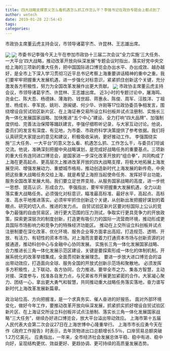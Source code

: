 ```yaml
---
title: 四大战略支撑意义怎么看机遇怎么抓工作怎么干？李强书记在政协专题会上都点到了
author: wetech
date: 2019-01-28 22:54:43
tags: 
categories: 
---
```

市政协主席董云虎主持会议，市领导诸葛宇杰、许昆林、王志雄出席。
<!-- more -->
<img align="center" border="0" src="https://imgcdn.yicai.com/uppics/images/2019/01/de6479d36129df374a892598eef0b44b.jpg" />
<img align="center" border="0" src="https://imgcdn.yicai.com/uppics/images/2019/01/ae7b9187cb3c50adda189621285d6bde.jpg" />
市委书记李强今天上午在参加市政协十三届二次会议“全力实施‘三大任务、一大平台’四大战略，推动改革开放向纵深发展”专题会议时指出，落实好党中央交给上海的三项新的重大任务，把中国国际进口博览会办出水平、办出成效、越办越好，是全市上下深入学习贯彻习近平总书记考察上海重要讲话精神的重中之重。我们要牢牢把握重大发展机遇，进一步强化对标意识，紧紧抓住创新这个关键，充分激发各方积极性，努力为全国改革发展作出更大贡献。
<img align="center" border="0" src="https://imgcdn.yicai.com/uppics/images/2019/01/ea53e035cc2cd6a94dbd11e2335eaa53.jpg" />
市政协主席董云虎主持会议，市领导诸葛宇杰、许昆林、王志雄出席。
近3小时的专题讨论中，屠海鸣、尧金仁、陈大吾、杨德妹、薄海豹、钱世超、蒋惠永、陈俊、周军、汪胜洋、丁祖昱、杨成长、李军民、姚珩、游闽键、何少华、许刚等17位政协委员争相发言，围绕增设自贸试验区新片区、在上海证券交易所设立科创板并试点注册制、实施长三角一体化发展国家战略、加快推进“五个中心”建设、全力打响“四大品牌”、加强制度供给、完善法治保障等踊跃建言。李强仔细聆听记录，与大家互动讨论。他说，委员们的发言有深度、有见地，为市委、市政府科学决策提供了参考依据。我们将认真研究大家提出的意见和建议，积极吸收采纳，更好推动工作。
李强围绕实施“三大任务、一大平台”的意义怎么看、机遇怎么抓、工作怎么干，与委员们坦诚交流。他说，准确深刻把握中央战略谋划，是完成好战略任务的重要基点。三项新的重大任务连同进口博览会，是国家进一步深化改革开放的“组合拳”，共同构成了上海在更高起点、更高层次上推进改革开放的四大战略支撑，将极大地拓展上海发展空间、增强发展动力、重塑城市格局，推动创造新时代上海发展的新传奇。中央把这些重大战略任务交给上海，就是希望上海担当起使命任务、发挥好平台功能，服务全国改革发展大局。我们要立足世界变局，从服务国家战略的高度，进一步统一思想、提高认识、形成合力。
李强指出，要牢牢把握重大发展机遇，全力以赴落实重大战略任务。必须强化对标意识，瞄准最高标准、最好水平，高起点、高标准、高水平地推进落实。必须牢牢抓住创新这个关键，从创新出发把握好谋划的着眼点、研究的切入点、推进的发力点。
自贸试验区新片区要对标国际上公认的竞争力最强的自由贸易区，进行更大范围的压力测试，争取实行更具竞争力的开放政策，探索更深层次的制度创新，打造更有吸引力的国际一流营商环境，推动形成更具国际市场影响力和竞争力的特殊经济功能区。
推动在上交所设立科创板并试点注册制要在深化改革、优化环境、服务企业等方面拿出高招，打造规范、透明、开放、有活力、有韧性的资本市场。对上海而言要着力打通资本市场与创新资源的对接通道，推动科创中心与金融中心协同发展。
实施长三角一体化发展国家战略、合力推进长三角一体化发展示范区建设，关键是要探索形成一体化的体制机制，开展系统化的改革举措集成，全面贯彻新发展理念。
要进一步放大进口博览会的溢出带动效应，打造面向全球、服务全国的开放式创新示范场和聚散地。
必须发挥多方积极性，上下联动，各方协同，合力推进。要举全市之力、集各方智慧，主动对接、深度参与，找准各自发力点，与兄弟省市开展更加紧密的合作。大家凝心聚力、团结一心，拿出更大勇气和智慧，共同推动重大战略任务落实落地，奋力谱写新时代上海改革发展新篇章。
 
 
政治站位高、方向把握准，是一个求真务实、催人奋进的好报告。
面对外部环境变化，做好今年工作，要推动改革开放向纵深发展，抓紧抓实抓好增设自贸试验区新片区、在上海证交所设立科创板并试点注册制、落实长三角一体化发展国家战略“三大任务”，继续办好进口博览会，放大平台溢出带动效应。
上海市第十五届人民代表大会第二次会议27日在上海世博中心隆重举行。
上海市市长应勇今天在作《政府工作报告》时表示，去年货物进出口总额增长5.5％，口岸贸易总额突破1.2万亿美元。
应勇指出，一年来，全市经济社会发展总体平稳、稳中有进、稳中向好，呈现结构更优、效益更好、更趋协调、更可持续的高质量发展态势。
